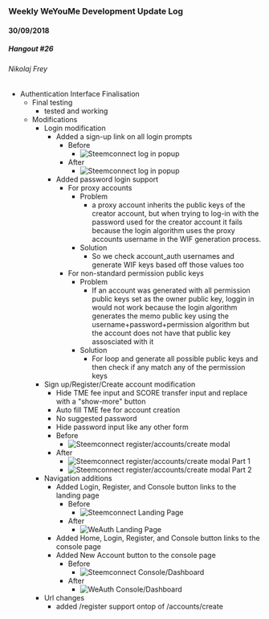 ### Weekly WeYouMe Development Update Log

#### 30/09/2018 
##### Hangout #26

###### Nikolaj Frey
* Authentication Interface Finalisation
	* Final testing
		* tested and working
	* Modifications
		* Login modification
			* Added a sign-up link on all login prompts
				* Before
					* ![Steemconnect log in popup](https://gyazo.com/6dba03d8fba9bf635c9959e65dd968f0)
				* After
					* ![Steemconnect log in popup](https://gyazo.com/6883839dd703914d61810d62555181c5)
			* Added password login support
				* For proxy accounts
					* Problem
						* a proxy account inherits the public keys of the creator account, but when trying to log-in with the password used for the creator account it fails because the login algorithm uses the proxy accounts username in the WIF generation process. 
					* Solution
						* So we check account_auth usernames and generate WIF keys based off those values too
				* For non-standard permission public keys
					* Problem
						* If an account was generated with all permission public keys set as the owner public key, loggin in would not work because the login algorithm generates the memo public key using the username+password+permission algorithm but the account does not have that public key assosciated with it
					* Solution
						* For loop and generate all possible public keys and then check if any match any of the permission keys
		* Sign up/Register/Create account modification
			* Hide TME fee input and SCORE transfer input and replace with a "show-more" button
			* Auto fill TME fee for account creation
			* No suggested password
			* Hide password input like any other form
			* Before
				* ![Steemconnect register/accounts/create modal](https://gyazo.com/0e4d839b2ab2d3c45255fade88869299)
			* After
				* ![Steemconnect register/accounts/create modal Part 1](https://gyazo.com/f23daf86271de16ae58d07f6ee6f1fad)
				* ![Steemconnect register/accounts/create modal Part 2](https://gyazo.com/7c50a2cb3547004410a1ae4f6897fba8)
		* Navigation additions
			* Added Login, Register, and Console button links to the landing page
				* Before
					* ![Steemconnect Landing Page](https://gyazo.com/eb15bad063ffb4f95d7965b0e9bf34f6)
				* After
					* ![WeAuth Landing Page](https://gyazo.com/929c74c86d16377bbea5ea476fcd46f3)	
			* Added Home, Login, Register, and Console button links to the console page
			* Added New Account button to the console page
				* Before
					* ![Steemconnect Console/Dashboard](https://gyazo.com/d1256d4fd805bb4cbede63e2d080b37f)	
				* After
					* ![WeAuth Console/Dashboard](https://gyazo.com/02cbe76d3e89072ed3e1b8160661361b)	
		* Url changes
			* added /register support ontop of /accounts/create
		